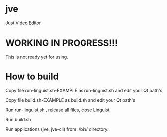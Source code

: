 # jve
Just Video Editor

# WORKING IN PROGRESS!!!
This is not ready yet for using.




# How to build
Copy file run-linguist.sh-EXAMPLE as run-linguist.sh and edit your Qt path's

Copy file build.sh-EXAMPLE as build.sh and edit your Qt path's

Run run-linguist.sh , release all files, close Linguist.

Run build.sh

Run applications (jve, jve-cli) from ./bin/ directory.

